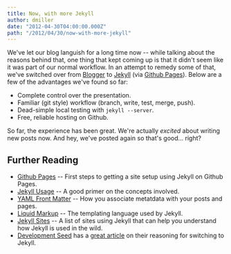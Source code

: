 ```yaml
---
title: Now, with more Jekyll
author: dmiller
date: "2012-04-30T04:00:00.000Z"
path: "/2012/04/30/now-with-more-jekyll"
---
```


We've let our blog languish for a long time now -- while talking about the
reasons behind that, one thing that kept coming up is that it didn't seem like
it was part of our normal workflow. In an attempt to remedy some of that, we've
switched over from [Blogger](http://blogger.com) to
[Jekyll](https://github.com/mojombo/jekyll/wiki) (via
[Github Pages](http://pages.github.com)). Below are a few of the advantages
we've found so far:

* Complete control over the presentation.
* Familiar (git style) workflow (branch, write, test, merge, push).
* Dead-simple local testing with <code>jekyll --server</code>.
* Free, reliable hosting on Github.

So far, the experience has been great. We're actually _excited_ about writing
new posts now. And hey, we've posted again so that's good... right?

## Further Reading

* [Github Pages](http://pages.github.com/) -- First steps to getting a site
  setup using Jekyll on Github Pages.
* [Jekyll Usage](https://github.com/mojombo/jekyll/wiki/Usage) -- A good primer
  on the concepts involved.
* [YAML Front Matter](https://github.com/mojombo/jekyll/wiki/yaml-front-matter)
  -- How you associate metatdata with your posts and pages.
* [Liquid Markup](http://liquidmarkup.org/) -- The templating language used by
  Jekyll.
* [Jekyll Sites](https://github.com/mojombo/jekyll/wiki/Sites) -- A list of
  sites using Jekyll that can help you understand how Jekyll is used in the
  wild.
* [Development Seed](http://developmentseed.org) has a
  [great article](http://developmentseed.org/blog/2011/09/09/jekyll-github-pages/)
  on their reasoning for switching to Jekyll.
